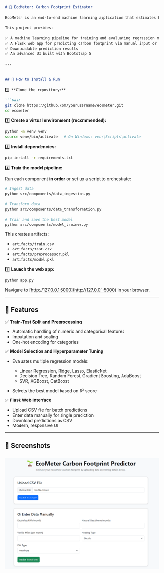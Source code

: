 ```markdown
# 🌱 EcoMeter: Carbon Footprint Estimator

EcoMeter is an end-to-end machine learning application that estimates household carbon footprint based on lifestyle and energy consumption data.

This project provides:

✅ A machine learning pipeline for training and evaluating regression models  
✅ A Flask web app for predicting carbon footprint via manual input or CSV upload  
✅ Downloadable prediction results  
✅ An advanced UI built with Bootstrap 5  

---


## 🚀 How to Install & Run

1️⃣ **Clone the repository:**

```bash
git clone https://github.com/yourusername/ecometer.git
cd ecometer
````

2️⃣ **Create a virtual environment (recommended):**

```bash
python -m venv venv
source venv/bin/activate   # On Windows: venv\Scripts\activate
```

3️⃣ **Install dependencies:**

```bash
pip install -r requirements.txt
```

4️⃣ **Train the model pipeline:**

Run each component **in order** or set up a script to orchestrate:

```bash
# Ingest data
python src/components/data_ingestion.py

# Transform data
python src/components/data_transformation.py

# Train and save the best model
python src/components/model_trainer.py
```

This creates artifacts:

* `artifacts/train.csv`
* `artifacts/test.csv`
* `artifacts/preprocessor.pkl`
* `artifacts/model.pkl`

5️⃣ **Launch the web app:**

```bash
python app.py
```

Navigate to [http://127.0.0.1:5000](http://127.0.0.1:5000) in your browser.

---

## 🧩 Features

✅ **Train-Test Split and Preprocessing**

* Automatic handling of numeric and categorical features
* Imputation and scaling
* One-hot encoding for categories

✅ **Model Selection and Hyperparameter Tuning**

* Evaluates multiple regression models:

  * Linear Regression, Ridge, Lasso, ElasticNet
  * Decision Tree, Random Forest, Gradient Boosting, AdaBoost
  * SVR, XGBoost, CatBoost
* Selects the best model based on R² score

✅ **Flask Web Interface**

* Upload CSV file for batch predictions
* Enter data manually for single prediction
* Download predictions as CSV
* Modern, responsive UI

---

## 📸 Screenshots


![Predictions Layout](image.png)
---
